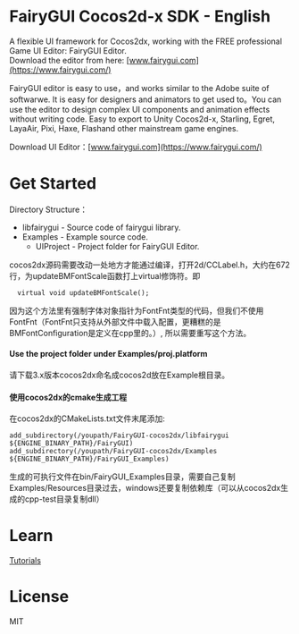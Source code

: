 FairyGUI Cocos2d-x SDK - English
====

A flexible UI framework for Cocos2dx, working with the FREE professional Game UI Editor: FairyGUI Editor.  
Download the editor from here: [www.fairygui.com](https://www.fairygui.com/)  

FairyGUI editor is easy to use，and works similar to the Adobe suite of softwarwe. It is easy for designers and animators to get used to。You can use the editor to design complex UI components and animation effects without writing code. Easy to export to Unity Cocos2d-x, Starling, Egret, LayaAir, Pixi, Haxe, Flashand other mainstream game engines.

Download UI Editor：[www.fairygui.com](https://www.fairygui.com/)

Get Started
====

Directory Structure：
- libfairygui - Source code of fairygui library.
- Examples - Example source code.
  - UIProject - Project folder for FairyGUI Editor.

cocos2dx源码需要改动一处地方才能通过编译，打开2d/CCLabel.h，大约在672行，为updateBMFontScale函数打上virtual修饰符。即
  ```
    virtual void updateBMFontScale();
  ```
  因为这个方法里有强制字体对象指针为FontFnt类型的代码，但我们不使用FontFnt（FontFnt只支持从外部文件中载入配置，更糟糕的是BMFontConfiguration是定义在cpp里的。）, 所以需要重写这个方法。

#### Use the project folder under Examples/proj.platform
请下载3.x版本cocos2dx命名成cocos2d放在Example根目录。

#### 使用cocos2dx的cmake生成工程
在cocos2dx的CMakeLists.txt文件末尾添加:
```
add_subdirectory(/youpath/FairyGUI-cocos2dx/libfairygui ${ENGINE_BINARY_PATH}/FairyGUI)
add_subdirectory(/youpath/FairyGUI-cocos2dx/Examples ${ENGINE_BINARY_PATH}/FairyGUI_Examples)
```
生成的可执行文件在bin/FairyGUI_Examples目录，需要自己复制Examples/Resources目录过去，windows还要复制依赖库（可以从cocos2dx生成的cpp-test目录复制dll）

Learn
====

[Tutorials](https://www.fairygui.com/docs/guide/index.html)  

License
====

MIT
